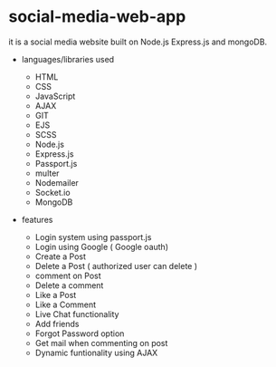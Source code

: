# social-media-web-app
it is a social media website built on Node.js Express.js and mongoDB.

- languages/libraries used
  - HTML
  - CSS
  - JavaScript
  - AJAX
  - GIT
  - EJS
  - SCSS
  - Node.js
  - Express.js
  - Passport.js
  - multer
  - Nodemailer
  - Socket.io
  - MongoDB

- features
  - Login system using passport.js
  - Login using Google ( Google oauth)
  - Create a Post
  - Delete a Post ( authorized user can delete )
  - comment on Post
  - Delete a comment
  - Like a Post
  - Like a Comment
  - Live Chat functionality
  - Add friends
  - Forgot Password option
  - Get mail when commenting on post
  - Dynamic funtionality using AJAX
